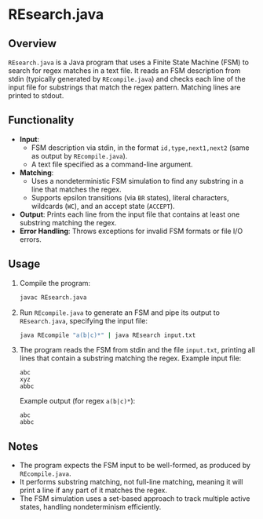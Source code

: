 # REsearch.java

## Overview
`REsearch.java` is a Java program that uses a Finite State Machine (FSM) to search for regex matches in a text file. It reads an FSM description from stdin (typically generated by `REcompile.java`) and checks each line of the input file for substrings that match the regex pattern. Matching lines are printed to stdout.

## Functionality
- **Input**:
  - FSM description via stdin, in the format `id,type,next1,next2` (same as output by `REcompile.java`).
  - A text file specified as a command-line argument.
- **Matching**:
  - Uses a nondeterministic FSM simulation to find any substring in a line that matches the regex.
  - Supports epsilon transitions (via `BR` states), literal characters, wildcards (`WC`), and an accept state (`ACCEPT`).
- **Output**: Prints each line from the input file that contains at least one substring matching the regex.
- **Error Handling**: Throws exceptions for invalid FSM formats or file I/O errors.

## Usage
1. Compile the program:
   ```bash
   javac REsearch.java
   ```
2. Run `REcompile.java` to generate an FSM and pipe its output to `REsearch.java`, specifying the input file:
   ```bash
   java REcompile "a(b|c)*" | java REsearch input.txt
   ```
3. The program reads the FSM from stdin and the file `input.txt`, printing all lines that contain a substring matching the regex. Example input file:
   ```
   abc
   xyz
   abbc
   ```
   Example output (for regex `a(b|c)*`):
   ```
   abc
   abbc
   ```

## Notes
- The program expects the FSM input to be well-formed, as produced by `REcompile.java`.
- It performs substring matching, not full-line matching, meaning it will print a line if any part of it matches the regex.
- The FSM simulation uses a set-based approach to track multiple active states, handling nondeterminism efficiently.